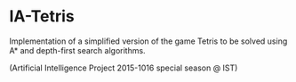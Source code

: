 # IA-Tetris

Implementation of a simplified version of the game Tetris to be solved using A* and depth-first search algorithms. 

(Artificial Intelligence Project 2015-1016 special season @ IST)
